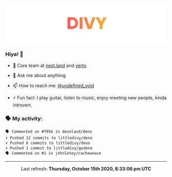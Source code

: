 
![](https://github.com/divy-work/divy-work/raw/master/assets/divy.png)

### Hiya! 👋

- 🔭 Core team at [nest.land](https://github.com/nestdotland/nest.land) and [verto](https://github.com/useverto/verto)

- 💬 Ask me about anything

- 📫 How to reach me: [@undefined_void](https://instagram.com/divy.exe)

- ⚡ Fun fact: I play guitar, listen to music, enjoy meeting new people, kinda introvert.

### 🗣 My activity:

```
🗣 Commented on #7956 in denoland/deno
⬆️ Pushed 12 commits to littledivy/deno
⬆️ Pushed 6 commits to littledivy/deno
⬆️ Pushed 1 commit to littledivy/godeno
🗣 Commented on #1 in johnletey/cacheweave
```

------------
<p align="center">Last refresh: <b>Thursday, October 15th 2020, 8:33:06 pm UTC</b></p>

